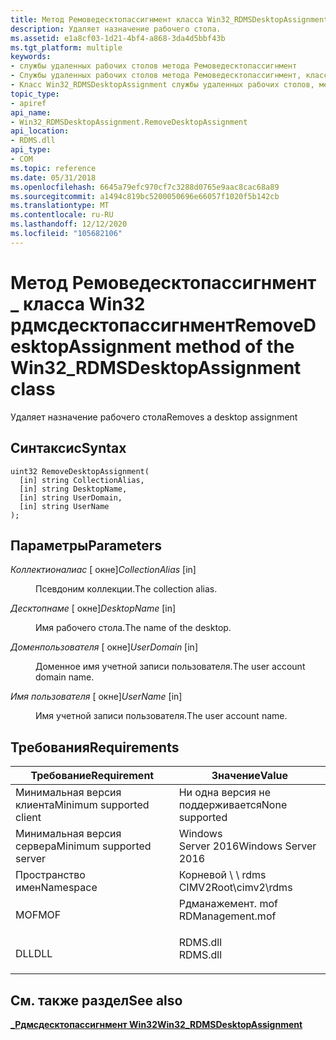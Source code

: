 ```yaml
---
title: Метод Ремоведесктопассигнмент класса Win32_RDMSDesktopAssignment
description: Удаляет назначение рабочего стола.
ms.assetid: e1a8cf03-1d21-4bf4-a868-3da4d5bbf43b
ms.tgt_platform: multiple
keywords:
- службы удаленных рабочих столов метода Ремоведесктопассигнмент
- Службы удаленных рабочих столов метода Ремоведесктопассигнмент, класс Win32_RDMSDesktopAssignment
- Класс Win32_RDMSDesktopAssignment службы удаленных рабочих столов, метод Ремоведесктопассигнмент
topic_type:
- apiref
api_name:
- Win32_RDMSDesktopAssignment.RemoveDesktopAssignment
api_location:
- RDMS.dll
api_type:
- COM
ms.topic: reference
ms.date: 05/31/2018
ms.openlocfilehash: 6645a79efc970cf7c3288d0765e9aac8cac68a89
ms.sourcegitcommit: a1494c819bc5200050696e66057f1020f5b142cb
ms.translationtype: MT
ms.contentlocale: ru-RU
ms.lasthandoff: 12/12/2020
ms.locfileid: "105682106"
---
```

# <a name="removedesktopassignment-method-of-the-win32_rdmsdesktopassignment-class"></a><span data-ttu-id="6b6d3-106">Метод Ремоведесктопассигнмент \_ класса Win32 рдмсдесктопассигнмент</span><span class="sxs-lookup"><span data-stu-id="6b6d3-106">RemoveDesktopAssignment method of the Win32\_RDMSDesktopAssignment class</span></span>

<span data-ttu-id="6b6d3-107">Удаляет назначение рабочего стола</span><span class="sxs-lookup"><span data-stu-id="6b6d3-107">Removes a desktop assignment</span></span>

## <a name="syntax"></a><span data-ttu-id="6b6d3-108">Синтаксис</span><span class="sxs-lookup"><span data-stu-id="6b6d3-108">Syntax</span></span>


```mof
uint32 RemoveDesktopAssignment(
  [in] string CollectionAlias,
  [in] string DesktopName,
  [in] string UserDomain,
  [in] string UserName
);
```



## <a name="parameters"></a><span data-ttu-id="6b6d3-109">Параметры</span><span class="sxs-lookup"><span data-stu-id="6b6d3-109">Parameters</span></span>

<dl> <dt>

<span data-ttu-id="6b6d3-110">*Коллектионалиас* \[ окне\]</span><span class="sxs-lookup"><span data-stu-id="6b6d3-110">*CollectionAlias* \[in\]</span></span>
</dt> <dd>

<span data-ttu-id="6b6d3-111">Псевдоним коллекции.</span><span class="sxs-lookup"><span data-stu-id="6b6d3-111">The collection alias.</span></span>

</dd> <dt>

<span data-ttu-id="6b6d3-112">*Десктопнаме* \[ окне\]</span><span class="sxs-lookup"><span data-stu-id="6b6d3-112">*DesktopName* \[in\]</span></span>
</dt> <dd>

<span data-ttu-id="6b6d3-113">Имя рабочего стола.</span><span class="sxs-lookup"><span data-stu-id="6b6d3-113">The name of the desktop.</span></span>

</dd> <dt>

<span data-ttu-id="6b6d3-114">*Доменпользователя* \[ окне\]</span><span class="sxs-lookup"><span data-stu-id="6b6d3-114">*UserDomain* \[in\]</span></span>
</dt> <dd>

<span data-ttu-id="6b6d3-115">Доменное имя учетной записи пользователя.</span><span class="sxs-lookup"><span data-stu-id="6b6d3-115">The user account domain name.</span></span>

</dd> <dt>

<span data-ttu-id="6b6d3-116">*Имя пользователя* \[ окне\]</span><span class="sxs-lookup"><span data-stu-id="6b6d3-116">*UserName* \[in\]</span></span>
</dt> <dd>

<span data-ttu-id="6b6d3-117">Имя учетной записи пользователя.</span><span class="sxs-lookup"><span data-stu-id="6b6d3-117">The user account name.</span></span>

</dd> </dl>

## <a name="requirements"></a><span data-ttu-id="6b6d3-118">Требования</span><span class="sxs-lookup"><span data-stu-id="6b6d3-118">Requirements</span></span>



| <span data-ttu-id="6b6d3-119">Требование</span><span class="sxs-lookup"><span data-stu-id="6b6d3-119">Requirement</span></span> | <span data-ttu-id="6b6d3-120">Значение</span><span class="sxs-lookup"><span data-stu-id="6b6d3-120">Value</span></span> |
|-------------------------------------|---------------------------------------------------------------------------------------------|
| <span data-ttu-id="6b6d3-121">Минимальная версия клиента</span><span class="sxs-lookup"><span data-stu-id="6b6d3-121">Minimum supported client</span></span><br/> | <span data-ttu-id="6b6d3-122">Ни одна версия не поддерживается</span><span class="sxs-lookup"><span data-stu-id="6b6d3-122">None supported</span></span><br/>                                                                   |
| <span data-ttu-id="6b6d3-123">Минимальная версия сервера</span><span class="sxs-lookup"><span data-stu-id="6b6d3-123">Minimum supported server</span></span><br/> | <span data-ttu-id="6b6d3-124">Windows Server 2016</span><span class="sxs-lookup"><span data-stu-id="6b6d3-124">Windows Server 2016</span></span><br/>                                                              |
| <span data-ttu-id="6b6d3-125">Пространство имен</span><span class="sxs-lookup"><span data-stu-id="6b6d3-125">Namespace</span></span><br/>                | <span data-ttu-id="6b6d3-126">Корневой \\ \\ rdms CIMV2</span><span class="sxs-lookup"><span data-stu-id="6b6d3-126">Root\\cimv2\\rdms</span></span><br/>                                                                |
| <span data-ttu-id="6b6d3-127">MOF</span><span class="sxs-lookup"><span data-stu-id="6b6d3-127">MOF</span></span><br/>                      | <dl> <span data-ttu-id="6b6d3-128"><dt>Рдманажемент. mof</dt></span><span class="sxs-lookup"><span data-stu-id="6b6d3-128"><dt>RDManagement.mof</dt></span></span> </dl> |
| <span data-ttu-id="6b6d3-129">DLL</span><span class="sxs-lookup"><span data-stu-id="6b6d3-129">DLL</span></span><br/>                      | <dl> <span data-ttu-id="6b6d3-130"><dt>RDMS.dll</dt></span><span class="sxs-lookup"><span data-stu-id="6b6d3-130"><dt>RDMS.dll</dt></span></span> </dl>         |



## <a name="see-also"></a><span data-ttu-id="6b6d3-131">См. также раздел</span><span class="sxs-lookup"><span data-stu-id="6b6d3-131">See also</span></span>

<dl> <dt>

[<span data-ttu-id="6b6d3-132">**\_Рдмсдесктопассигнмент Win32**</span><span class="sxs-lookup"><span data-stu-id="6b6d3-132">**Win32\_RDMSDesktopAssignment**</span></span>](win32-rdmsdesktopassignment.md)
</dt> </dl>

 

 





